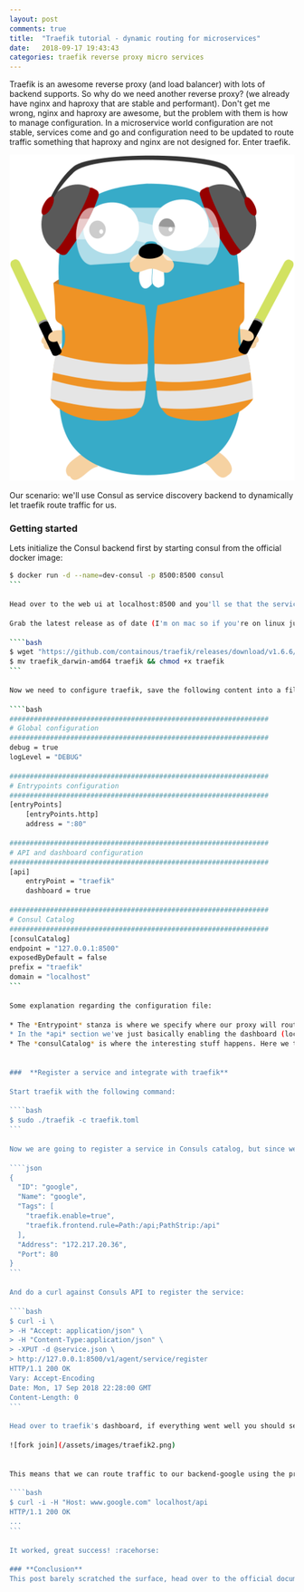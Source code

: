 ```yaml
---
layout: post
comments: true
title:  "Traefik tutorial - dynamic routing for microservices"
date:   2018-09-17 19:43:43
categories: traefik reverse proxy micro services
---
```


Traefik is an awesome reverse proxy (and load balancer) with lots of backend supports. So why do we need another reverse proxy? (we already have nginx and haproxy that are stable and performant). Don't get me wrong, nginx and haproxy are awesome, but the problem with them is how to manage configuration. In a microservice world configuration are not stable, services come and go and configuration need to be updated to route traffic something that haproxy and nginx are not designed for. Enter traefik.

<!-- more -->

![fork join](/assets/images/traefik.svg)


Our scenario: we'll use Consul as service discovery backend to dynamically let traefik route traffic for us. 

### **Getting started**

Lets initialize the Consul backend first by starting consul from the official docker image:

````bash
$ docker run -d --name=dev-consul -p 8500:8500 consul
```

Head over to the web ui at localhost:8500 and you'll se that the service catalog is empty. Let's change that but lets set up traefik before that.

Grab the latest release as of date (I'm on mac so if you're on linux just pick linux in the github releases page):

````bash
$ wget "https://github.com/containous/traefik/releases/download/v1.6.6/traefik_darwin-amd64"
$ mv traefik_darwin-amd64 traefik && chmod +x traefik
```

Now we need to configure traefik, save the following content into a file named traefik.toml:

````bash
################################################################
# Global configuration
################################################################
debug = true
logLevel = "DEBUG"

################################################################
# Entrypoints configuration
################################################################
[entryPoints]
    [entryPoints.http]
    address = ":80"

################################################################
# API and dashboard configuration
################################################################
[api]
    entryPoint = "traefik"
    dashboard = true

################################################################
# Consul Catalog
################################################################
[consulCatalog]
endpoint = "127.0.0.1:8500"
exposedByDefault = false
prefix = "traefik"
domain = "localhost"
```

Some explanation regarding the configuration file:

* The *Entrypoint* stanza is where we specify where our proxy will route traffic from, in this case it's http://localhost:80
* In the *api* section we've just basically enabling the dashboard (located at localhost:8080)
* The *consulCatalog* is where the interesting stuff happens. Here we tell traefik to locate consul at localhost:8500, we disable *exposedByDefault*, meaning we have to explicit turn on traefik when we register a new service. The *prefix* is a string that tells traefik to care only about services that include this prefix in it's service tags.


###  **Register a service and integrate with traefik**

Start traefik with the following command:

````bash
$ sudo ./traefik -c traefik.toml
```

Now we are going to register a service in Consuls catalog, but since we are too lazy to write our own we are just going to register it with Google:s ip. Save the follwing content into a file called service.json:

````json
{
  "ID": "google",
  "Name": "google",
  "Tags": [
    "traefik.enable=true",
    "traefik.frontend.rule=Path:/api;PathStrip:/api"
  ],
  "Address": "172.217.20.36",
  "Port": 80
}
```

And do a curl against Consuls API to register the service:

````bash
$ curl -i \
> -H "Accept: application/json" \
> -H "Content-Type:application/json" \
> -XPUT -d @service.json \
> http://127.0.0.1:8500/v1/agent/service/register
HTTP/1.1 200 OK
Vary: Accept-Encoding
Date: Mon, 17 Sep 2018 22:28:00 GMT
Content-Length: 0
```

Head over to traefik's dashboard, if everything went well you should see something like this:

![fork join](/assets/images/traefik2.png)


This means that we can route traffic to our backend-google using the prefix /api. Let's give it a try:

````bash
$ curl -i -H "Host: www.google.com" localhost/api
HTTP/1.1 200 OK
...
```

It worked, great success! :racehorse:

### **Conclusion**
This post barely scratched the surface, head over to the official documentation to learn more about supported backends, tracing and configuration options; however this information should give you a rough idea how traefik works.
